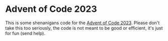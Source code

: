 # Advent of Code 2023

This is some shenanigans code for the [Advent of Code 2023](https://adventofcode.com/2023).
Please don't take this too seriously, the code is not meant to be good or efficient, it's just for fun (send help).

